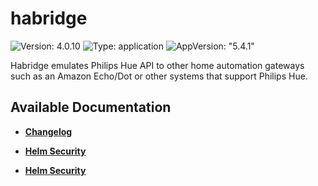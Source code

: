 # habridge

![Version: 4.0.10](https://img.shields.io/badge/Version-4.0.10-informational?style=flat-square) ![Type: application](https://img.shields.io/badge/Type-application-informational?style=flat-square) ![AppVersion: "5.4.1"](https://img.shields.io/badge/AppVersion-"5.4.1"-informational?style=flat-square)

Habridge emulates Philips Hue API to other home automation gateways such as an Amazon Echo/Dot or other systems that support Philips Hue.

## Available Documentation

- [**Changelog**](CHANGELOG)

- [**Helm Security**](container-security)

- [**Helm Security**](helm-security)


